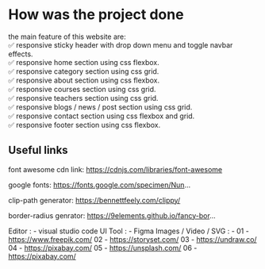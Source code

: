 # How was the project done 


the main feature of this website are: <br>
✅ responsive sticky header with drop down menu and toggle navbar effects. <br>
✅ responsive home section using css flexbox. <br>
✅ responsive category section using css grid. <br>
✅ responsive about section using css flexbox. <br>
✅ responsive courses section using css grid. <br>
✅ responsive teachers section using css grid. <br>
✅ responsive blogs / news / post section using css grid. <br>
✅ responsive contact section using css flexbox and grid. <br>
✅ responsive footer section using css flexbox. <br>


<h2> Useful links </h2>

font awesome cdn link:
https://cdnjs.com/libraries/font-awesome

google fonts:
https://fonts.google.com/specimen/Nun...

clip-path generator:
https://bennettfeely.com/clippy/

border-radius genrator:
https://9elements.github.io/fancy-bor...

Editor : - visual studio code
UI Tool : - Figma
Images / Video / SVG : - 
01 - https://www.freepik.com/
02 - https://storyset.com/
03 - https://undraw.co/
04 - https://pixabay.com/
05 - https://unsplash.com/
06 - https://pixabay.com/
